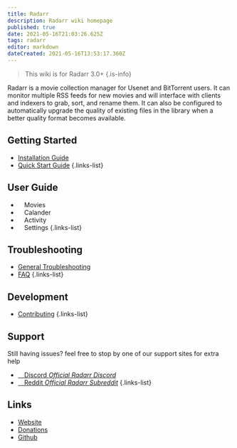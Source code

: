 ```yaml
---
title: Radarr
description: Radarr wiki homepage
published: true
date: 2021-05-16T21:03:26.625Z
tags: radarr
editor: markdown
dateCreated: 2021-05-16T13:53:17.360Z
---
```



> This wiki is for Radarr 3.0+
{.is-info}


Radarr is a movie collection manager for Usenet and BitTorrent users. It can monitor multiple RSS feeds for new movies and will interface with clients and indexers to grab, sort, and rename them. It can also be configured to automatically upgrade the quality of existing files in the library when a better quality format becomes available.

## Getting Started
- [Installation Guide](/Radarr/Installation)
- [Quick Start Guide](/Radarr/Quick-Start-Guide)
{.links-list}

## User Guide
- <i class="fas fa-play"></i>&emsp;Movies
- <i class="fas fa-calendar-alt"></i>&emsp;Calander
- <i class="fas fa-clock"></i>&emsp;Activity
- <i class="fas fa-cogs"></i>&emsp;Settings
{.links-list}

## Troubleshooting
- [General Troubleshooting](/Radarr/Troubleshooting)
- [FAQ](/Radarr/FAQ)
{.links-list}

## Development
- [Contributing](/Radarr/Contributing)
{.links-list}

## Support
Still having issues? feel free to stop by one of our support sites for extra help

- [<i class="fab fa-discord"></i>&emsp;Discord *Official Radarr Discord*](https://radarr.video/discord)
- [<i class="fab fa-reddit"></i>&emsp;Reddit *Official Radarr Subreddit*](https://reddit.com/r/radarr)
{.links-list}

## Links
- [Website](https://radarr.video)
- [Donations](https://opencollective.com/radarr)
- [Github](https://github.com/radarr/radarr)
